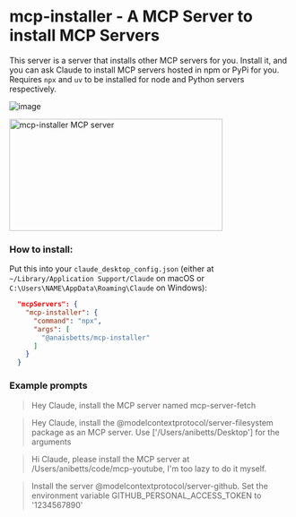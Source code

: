 # mcp-installer - A MCP Server to install MCP Servers

This server is a server that installs other MCP servers for you. Install it, and you can ask Claude to install MCP servers hosted in npm or PyPi for you. Requires `npx` and `uv` to be installed for node and Python servers respectively.

![image](https://github.com/user-attachments/assets/d082e614-b4bc-485c-a7c5-f80680348793)

<a href="https://glama.ai/mcp/servers/y4xsqrbxg5"><img width="380" height="200" src="https://glama.ai/mcp/servers/y4xsqrbxg5/badge" alt="mcp-installer MCP server" /></a>

### How to install:

Put this into your `claude_desktop_config.json` (either at `~/Library/Application Support/Claude` on macOS or `C:\Users\NAME\AppData\Roaming\Claude` on Windows):

```json
  "mcpServers": {
    "mcp-installer": {
      "command": "npx",
      "args": [
        "@anaisbetts/mcp-installer"
      ]
    }
  }
```

### Example prompts

> Hey Claude, install the MCP server named mcp-server-fetch

> Hey Claude, install the @modelcontextprotocol/server-filesystem package as an MCP server. Use ['/Users/anibetts/Desktop'] for the arguments

> Hi Claude, please install the MCP server at /Users/anibetts/code/mcp-youtube, I'm too lazy to do it myself.

> Install the server @modelcontextprotocol/server-github. Set the environment variable GITHUB_PERSONAL_ACCESS_TOKEN to '1234567890'
